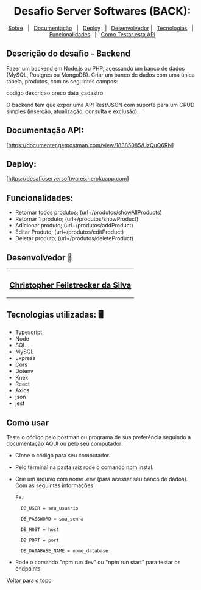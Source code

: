 <h1 align="center" id="top">Desafio Server Softwares (BACK): </h1>

<p align="center">
  <a href="#sobre">Sobre</a> &#xa0; | &#xa0; 
  <a href="#documentacao">Documentação</a> &#xa0; | &#xa0;
  <a href="#heroku">Deploy</a> &#xa0; | &#xa0;
  <a href="#desenvolvedor">Desenvolvedor</a> | &#xa0;
<a href="#tecnologias">Tecnologias</a> &#xa0; | &#xa0;
<a href="#funcionalidades">Funcionalidades</a> &#xa0; | &#xa0;
<a href="#comousar">Como Testar esta API</a>

</p>
<h2 id="sobre"> Descrição do desafio - Backend</h2>

Fazer um backend em Node.js ou PHP, acessando um banco de dados (MySQL, Postgres ou MongoDB). Criar um banco de dados com uma única tabela, produtos, com os seguintes campos:

codigo
descricao
preco
data_cadastro

O backend tem que expor uma API Rest/JSON com suporte para um CRUD simples (inserção, atualização, consulta e exclusão). 

<h2 id="documentacao"> Documentação API: </h2>

 [https://documenter.getpostman.com/view/18385085/UzQuQ6RN]


 <h2 id="heroku"> Deploy:</h2>

 [https://desafioserversoftwares.herokuapp.com]


<h2 id="funcionalidades"> Funcionalidades:</h2>

* Retornar todos produtos; (url+/produtos/showAllProducts)
* Retornar 1 produto; (url+/produtos/showProduct)
* Adicionar produto; (url+/produtos/addProduct)
* Editar Produto; (url+/produtos/editProduct)
* Deletar produto; (url+/produtos/deleteProduct)


<h2 id="desenvolvedor"> Desenvolvedor 🤖 </h2>

<table>
  <tr>
  <td align="center"><a href="https://github.com/ChristpherFeilstrecker">
   <sub><h2>Christopher Feilstrecker da Silva</h2> </sub> 
       
</table>


<h2 id="tecnologias"> Tecnologias utilizadas: 🖥️ </h2>

- Typescript
- Node
- SQL
- MySQL
- Express
- Cors
- Dotenv
- Knex
- React
- Axios
- json
- jest





<h2 id="comousar"> Como usar </h2>

Teste o código pelo postman ou programa de sua preferência seguindo a documentação <a href="#documentacao">AQUI</a> ou pelo seu computador:

- Clone o código para seu computador.
- Pelo terminal na pasta raiz rode o comando npm instal.
- Crie um arquivo com nome .env (para acessar seu banco de dados).
Com as seguintes informações:
  
   Ex.: 
   
        DB_USER = seu_usuario
  
        DB_PASSWORD = sua_senha
  
        DB_HOST = host
  
        DB_PORT = port
  
        DB_DATABASE_NAME = nome_database
  
- Rode o comando "npm run dev" ou "npm run start" para testar os endpoints

<a href="#top">Voltar para o topo</a> 